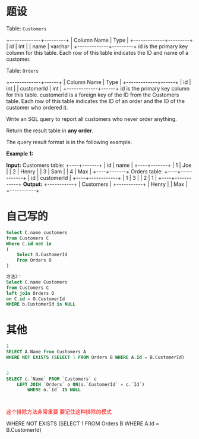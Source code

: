 # 题设

Table: `Customers`

+-------------+---------+
| Column Name | Type    |
+-------------+---------+
| id          | int     |
| name        | varchar |
+-------------+---------+
id is the primary key column for this table.
Each row of this table indicates the ID and name of a customer.

Table: `Orders`

+-------------+------+
| Column Name | Type |
+-------------+------+
| id          | int  |
| customerId  | int  |
+-------------+------+
id is the primary key column for this table.
customerId is a foreign key of the ID from the Customers table.
Each row of this table indicates the ID of an order and the ID of the customer who ordered it.

Write an SQL query to report all customers who never order anything.

Return the result table in **any order**.

The query result format is in the following example.

**Example 1:**

**Input:** 
Customers table:
+----+-------+
| id | name  |
+----+-------+
| 1  | Joe   |
| 2  | Henry |
| 3  | Sam   |
| 4  | Max   |
+----+-------+
Orders table:
+----+------------+
| id | customerId |
+----+------------+
| 1  | 3          |
| 2  | 1          |
+----+------------+
**Output:** 
+-----------+
| Customers |
+-----------+
| Henry     |
| Max       |
+-----------+

# 自己写的

```sql
Select C.name customers
from Customers C
Where C.id not in 
(
    Select O.CustomerId 
    From Orders O 
)

方法2： 
Select C.name Customers
from Customers C
left join Orders O 
on C.id = O.CustomerId 
WHERE b.CustomerId is NULL
```

# 其他

```sql
1 
SELECT A.Name from Customers A
WHERE NOT EXISTS (SELECT 1 FROM Orders B WHERE A.Id = B.CustomerId)


2 
SELECT c.`Name` FROM `Customers` c
    LEFT JOIN `Orders` o ON(o.`CustomerId` = c.`Id`)
        WHERE o.`Id` IS NULL
```

# 

<font color=red>这个排除方法非常重要 要记住这种排除的模式</font>

WHERE NOT EXISTS (SELECT 1 FROM Orders B WHERE A.Id = B.CustomerId)